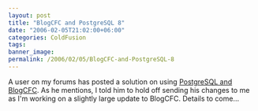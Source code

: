 ```yaml
---
layout: post
title: "BlogCFC and PostgreSQL 8"
date: "2006-02-05T21:02:00+06:00"
categories: ColdFusion 
tags: 
banner_image: 
permalink: /2006/02/05/BlogCFC-and-PostgreSQL-8
---
```


A user on my forums has posted a solution on using <a href="http://ray.camdenfamily.com/forums/messages.cfm?threadid=36FB6078-BA1A-EBE6-672BC6559728C890">PostgreSQL and BlogCFC</a>. As he mentions, I told him to hold off sending his changes to me as I'm working on a slightly large update to BlogCFC. Details to come...